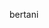 bertani
<!--
<h1 align="center">Hi, my name is Miftah (⁠つ⁠≧⁠▽⁠≦⁠)⁠つ</h1>
<h3 align="center">A pawang Gajah <img src="https://upload.wikimedia.org/wikipedia/commons/thumb/3/31/Webysther_20160423_-_Elephpant.svg/350px-Webysther_20160423_-_Elephpant.svg.png" alt="php" width="60" height="40"> from Indonesia</h3>

- 🌱 I’m currently learning **to accept the fact that I'm not good at programming.**

- 📝 I also write articles on [miftahalamsyah.my.id/blog](https://miftahalamsyah.my.id/blog)

- 💬 Ask me about **anything**

- 📫 How to reach me **miftahrizkyalamsyah@protonmail.com**

<h3 align="left">Connect with me:</h3>
<p align="left">
  <a href="https://twitter.com/nrrdynrrdy" target="blank"><img align="center" src="https://raw.githubusercontent.com/rahuldkjain/github-profile-readme-generator/master/src/images/icons/Social/twitter.svg" alt="nrrdynrrdy" height="30" width="40" /></a>
  <a href="https://instagram.com/miftah.rzky" target="blank"><img align="center" src="https://raw.githubusercontent.com/rahuldkjain/github-profile-readme-generator/master/src/images/icons/Social/instagram.svg" alt="nrrdynrrdy" height="30" width="40" /></a>
</p>


<p><img align="center" src="https://github-readme-stats.vercel.app/api/top-langs?username=miftahalamsyah&show_icons=true&locale=en&layout=compact" alt="miftahalamsyah" /></p>

[![spotify-github-profile](https://spotify-github-profile.vercel.app/api/view?uid=ywqeg8vwoxbhklnogmosdh58y&cover_image=true&theme=natemoo-re&show_offline=false&background_color=121212&interchange=false&bar_color=6fb06d&bar_color_cover=false)](https://spotify-github-profile.vercel.app/api/view?uid=ywqeg8vwoxbhklnogmosdh58y&redirect=true)
-->

<!--
**miftahalamsyah/miftahalamsyah** is a ✨ _special_ ✨ repository because its `README.md` (this file) appears on your GitHub profile.

Here are some ideas to get you started:

- 🔭 I’m currently working on ...
- 🌱 I’m currently learning ...
- 👯 I’m looking to collaborate on ...
- 🤔 I’m looking for help with ...
- 💬 Ask me about ...
- 📫 How to reach me: ...
- 😄 Pronouns: ...
- ⚡ Fun fact: ...
-->
